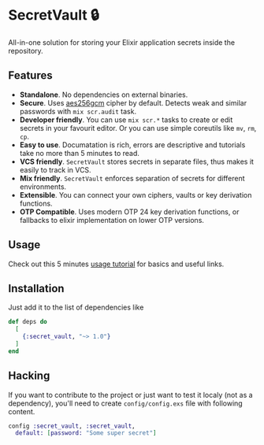 # SecretVault 🔒

All-in-one solution for storing your Elixir application secrets inside the repository.

## Features

* **Standalone**. No dependencies on external binaries.
* **Secure**. Uses [aes256gcm](https://en.wikipedia.org/wiki/Galois/Counter_Mode) cipher by default. Detects weak and similar passwords with `mix scr.audit` task.
* **Developer friendly**. You can use `mix scr.*` tasks to create or
  edit secrets in your favourit editor. Or you can use simple
  coreutils like `mv`, `rm`, `cp`.
* **Easy to use**. Documatation is rich, errors are descriptive and
  tutorials take no more than 5 minutes to read.
* **VCS friendly**. `SecretVault` stores secrets in separate files,
  thus makes it easily to track in VCS.
* **Mix friendly**. `SecretVault` enforces separation of secrets for
  different environments.
* **Extensible**. You can connect your own ciphers, vaults or key
  derivation functions.
* **OTP Compatible**. Uses modern OTP 24 key derivation functions, or
  fallbacks to elixir implementation on lower OTP versions.

## Usage

Check out this 5 minutes [usage tutorial](usage.md) for basics and useful links.

## Installation

Just add it to the list of dependencies like

```elixir
def deps do
  [
    {:secret_vault, "~> 1.0"}
  ]
end
```

## Hacking

If you want to contribute to the project or just want to test it
localy (not as a dependency), you'll need to create `config/config.exs`
file with following content.

```elixir
config :secret_vault, :secret_vault,
  default: [password: "Some super secret"]
```
